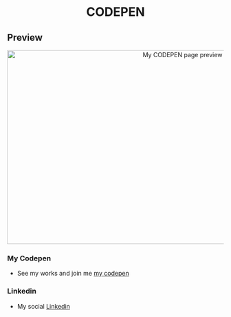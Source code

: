 <h1 align="center">CODEPEN</h1>

## Preview
<p align="center">
    <img src="https://github.com/PrisonBreak8/CODEPEN/blob/main/readme-assets/hero-prev.png" alt="My CODEPEN page preview" width="800" height="450">
</p>

### My Codepen
- See my works and join me [my codepen](https://codepen.io/your-work)

### Linkedin
- My social [Linkedin](https://codepen.io/your-work)
